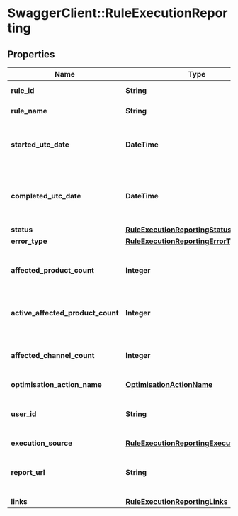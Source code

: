 # SwaggerClient::RuleExecutionReporting

## Properties
Name | Type | Description | Notes
------------ | ------------- | ------------- | -------------
**rule_id** | **String** | The rule identifier | 
**rule_name** | **String** | The name of the rule | 
**started_utc_date** | **DateTime** | The start utc date of the execution of the rule | [optional] 
**completed_utc_date** | **DateTime** | The completed utc date of the execution of the rule | [optional] 
**status** | [**RuleExecutionReportingStatus**](RuleExecutionReportingStatus.md) |  | 
**error_type** | [**RuleExecutionReportingErrorType**](RuleExecutionReportingErrorType.md) |  | [optional] 
**affected_product_count** | **Integer** | The count of affected products, active or not | [optional] 
**active_affected_product_count** | **Integer** | The count of affected active products | [optional] 
**affected_channel_count** | **Integer** | The count of affected Channels across all products | [optional] 
**optimisation_action_name** | [**OptimisationActionName**](OptimisationActionName.md) |  | [optional] 
**user_id** | **String** | The userId that executed the rule if any | [optional] 
**execution_source** | [**RuleExecutionReportingExecutionSource**](RuleExecutionReportingExecutionSource.md) |  | 
**report_url** | **String** | The url for the excel report for this execution | [optional] 
**links** | [**RuleExecutionReportingLinks**](RuleExecutionReportingLinks.md) |  | [optional] 


